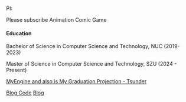 PI:

Please subscribe Animation Comic Game

#### Education
Bachelor of Science in Computer Science and Technology, NUC (2019-2023)


Master of Science in Computer Science and Technology, SZU (2024 - Present)


[MyEngine and also is My Graduation Projection - Tsunder](https://gitee.com/Waibi_waibi/Tsundere/tree/Sandbox/)

[Blog Code](https://github.com/iqifa/iqifa/tree/blog)
[Blog](https://iqifa.github.io/iqifa/)